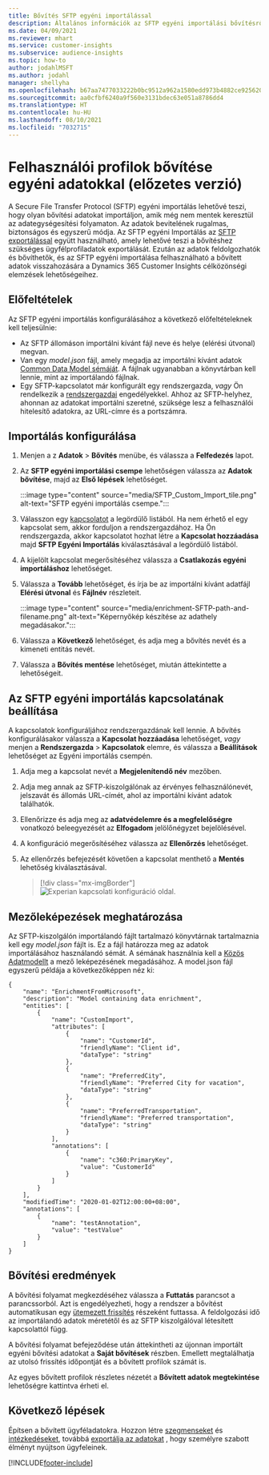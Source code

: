 ```yaml
---
title: Bővítés SFTP egyéni importálással
description: Általános információk az SFTP egyéni importálási bővítésről.
ms.date: 04/09/2021
ms.reviewer: mhart
ms.service: customer-insights
ms.subservice: audience-insights
ms.topic: how-to
author: jodahlMSFT
ms.author: jodahl
manager: shellyha
ms.openlocfilehash: b67aa7477033222b0bc9512a962a1580edd973b4882ce925620ff5ec14f83fe3
ms.sourcegitcommit: aa0cfbf6240a9f560e3131bdec63e051a8786dd4
ms.translationtype: HT
ms.contentlocale: hu-HU
ms.lasthandoff: 08/10/2021
ms.locfileid: "7032715"
---
```

# <a name="enrich-customer-profiles-with-custom-data-preview"></a>Felhasználói profilok bővítése egyéni adatokkal (előzetes verzió)

A Secure File Transfer Protocol (SFTP) egyéni importálás lehetővé teszi, hogy olyan bővítési adatokat importáljon, amik még nem mentek keresztül az adategységesítési folyamaton. Az adatok bevitelének rugalmas, biztonságos és egyszerű módja. Az SFTP egyéni Importálás az [SFTP exportálással](export-sftp.md) együtt használható, amely lehetővé teszi a bővítéshez szükséges ügyfélprofiladatok exportálását. Ezután az adatok feldolgozhatók és bővíthetők, és az SFTP egyéni importálása felhasználható a bővített adatok visszahozására a Dynamics 365 Customer Insights célközönségi elemzések lehetőségeihez.

## <a name="prerequisites"></a>Előfeltételek

Az SFTP egyéni importálás konfigurálásához a következő előfeltételeknek kell teljesülnie:

- Az SFTP állomáson importálni kívánt fájl neve és helye (elérési útvonal) megvan.
- Van egy *model.json* fájl, amely megadja az importálni kívánt adatok [Common Data Model sémáját](/common-data-model/). A fájlnak ugyanabban a könyvtárban kell lennie, mint az importálandó fájlnak.
- Egy SFTP-kapcsolatot már konfigurált egy rendszergazda, *vagy* Ön rendelkezik a [rendszergazdai](permissions.md#administrator) engedélyekkel. Ahhoz az SFTP-helyhez, ahonnan az adatokat importálni szeretné, szüksége lesz a felhasználói hitelesítő adatokra, az URL-címre és a portszámra.


## <a name="configure-the-import"></a>Importálás konfigurálása

1. Menjen a z **Adatok** > **Bővítés** menübe, és válassza a **Felfedezés** lapot.

1. Az **SFTP egyéni importálási csempe** lehetőségen válassza az **Adatok bővítése**, majd az **Első lépések** lehetőséget.

   :::image type="content" source="media/SFTP_Custom_Import_tile.png" alt-text="SFTP egyéni importálás csempe.":::

1. Válasszon egy [kapcsolatot](connections.md) a legördülő listából. Ha nem érhető el egy kapcsolat sem, akkor forduljon a rendszergazdához. Ha Ön rendszergazda, akkor kapcsolatot hozhat létre a **Kapcsolat hozzáadása** majd **SFTP Egyéni Importálás** kiválasztásával a legördülő listából.

1. A kijelölt kapcsolat megerősítéséhez válassza a **Csatlakozás egyéni importáláshoz** lehetőséget.

1.  Válassza a **Tovább** lehetőséget, és írja be az importálni kívánt adatfájl **Elérési útvonal** és **Fájlnév** részleteit.

    :::image type="content" source="media/enrichment-SFTP-path-and-filename.png" alt-text="Képernyőkép készítése az adathely megadásakor.":::

1. Válassza a **Következő** lehetőséget, és adja meg a bővítés nevét és a kimeneti entitás nevét. 

1. Válassza a **Bővítés mentése** lehetőséget, miután áttekintette a lehetőségeit.

## <a name="configure-the-connection-for-sftp-custom-import"></a>Az SFTP egyéni importálás kapcsolatának beállítása 

A kapcsolatok konfiguráljához rendszergazdának kell lennie. A bővítés konfigurálásakor válassza a **Kapcsolat hozzáadása** lehetőséget, *vagy* menjen a **Rendszergazda** > **Kapcsolatok** elemre, és válassza a **Beállítások** lehetőséget az Egyéni importálás csempén.

1. Adja meg a kapcsolat nevét a **Megjelenítendő név** mezőben.

1. Adja meg annak az SFTP-kiszolgálónak az érvényes felhasználónevét, jelszavát és állomás URL-címét, ahol az importálni kívánt adatok találhatók.

1. Ellenőrizze és adja meg az **adatvédelemre és a megfelelőségre** vonatkozó beleegyezését az **Elfogadom** jelölőnégyzet bejelölésével.

1. A konfiguráció megerősítéséhez válassza az **Ellenőrzés** lehetőséget.

1. Az ellenőrzés befejezését követően a kapcsolat menthető a **Mentés** lehetőség kiválasztásával.

   > [!div class="mx-imgBorder"]
   > ![Experian kapcsolati konfiguráció oldal.](media/enrichment-SFTP-connection.png "Experian kapcsolati konfiguráció oldal")


## <a name="defining-field-mappings"></a>Mezőleképezések meghatározása 

Az SFTP-kiszolgálón importálandó fájlt tartalmazó könyvtárnak tartalmaznia kell egy *model.json* fájlt is. Ez a fájl határozza meg az adatok importálásához használandó sémát. A sémának használnia kell a [Közös Adatmodellt](/common-data-model/) a mező leképezésének megadásához. A model.json fájl egyszerű példája a következőképpen néz ki:

```
{
    "name": "EnrichmentFromMicrosoft",
    "description": "Model containing data enrichment",
    "entities": [
        {
            "name": "CustomImport",
            "attributes": [
                {
                    "name": "CustomerId",
                    "friendlyName": "Client id",
                    "dataType": "string"
                },
                {
                    "name": "PreferredCity",
                    "friendlyName": "Preferred City for vacation",
                    "dataType": "string"
                },
                {
                    "name": "PreferredTransportation",
                    "friendlyName": "Preferred transportation",
                    "dataType": "string"
                }
            ],
            "annotations": [
                {
                    "name": "c360:PrimaryKey",
                    "value": "CustomerId"
                }
            ]
        }
    ],
    "modifiedTime": "2020-01-02T12:00:00+08:00",
    "annotations": [
        {
            "name": "testAnnotation",
            "value": "testValue"
        }
    ]
}
```

## <a name="enrichment-results"></a>Bővítési eredmények

A bővítési folyamat megkezdéséhez válassza a **Futtatás** parancsot a parancssorból. Azt is engedélyezheti, hogy a rendszer a bővítést automatikusan egy [ütemezett frissítés](system.md#schedule-tab) részeként futtassa. A feldolgozási idő az importálandó adatok méretétől és az SFTP kiszolgálóval létesített kapcsolattól függ.

A bővítési folyamat befejeződése után áttekintheti az újonnan importált egyéni bővítési adatokat a **Saját bővítések** részben. Emellett megtalálhatja az utolsó frissítés időpontját és a bővített profilok számát is.

Az egyes bővített profilok részletes nézetét a **Bővített adatok megtekintése** lehetőségre kattintva érheti el.

## <a name="next-steps"></a>Következő lépések

Építsen a bővített ügyféladatokra. Hozzon létre [szegmenseket](segments.md) és [intézkedéseket](measures.md), továbbá [exportálja az adatokat](export-destinations.md) , hogy személyre szabott élményt nyújtson ügyfeleinek.

[!INCLUDE[footer-include](../includes/footer-banner.md)]
